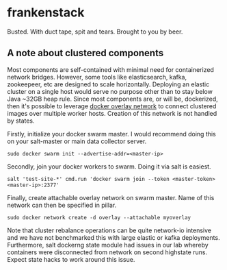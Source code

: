 # frankenstack

Busted. With duct tape, spit and tears. Brought to you by beer.

## A note about clustered components

Most components are self-contained with minimal need for containerized network bridges. However, some tools like elasticsearch, kafka, zookeepeer, etc are designed to scale horizontally. Deploying an elastic cluster on a single host would serve no purpose other than to stay below Java ~32GB heap rule. Since most components are, or will be, dockerized, then it's possible to leverage [docker overlay network](https://docs.docker.com/network/overlay/) to connect clustered images over multiple worker hosts. Creation of this network is not handled by states.

Firstly, initialize your docker swarm master. I would recommend doing this on your salt-master or main data collector server.

```
sudo docker swarm init --advertise-addr=<master-ip>
```

Secondly, join your docker workers to swarm. Doing it via salt is easiest.

```
salt 'test-site-*' cmd.run 'docker swarm join --token <master-token> <master-ip>:2377'
```

Finally, create attachable overlay network on swarm master. Name of this network can then be specified in pillar.

```
sudo docker network create -d overlay --attachable myoverlay
```

Note that cluster rebalance operations can be quite network-io intensive and we have not benchmarked this with large elastic or kafka deployments. Furthermore, salt dockerng state module had issues in our lab whereby containers were disconnected from network on second highstate runs. Expect state hacks to work around this issue.

